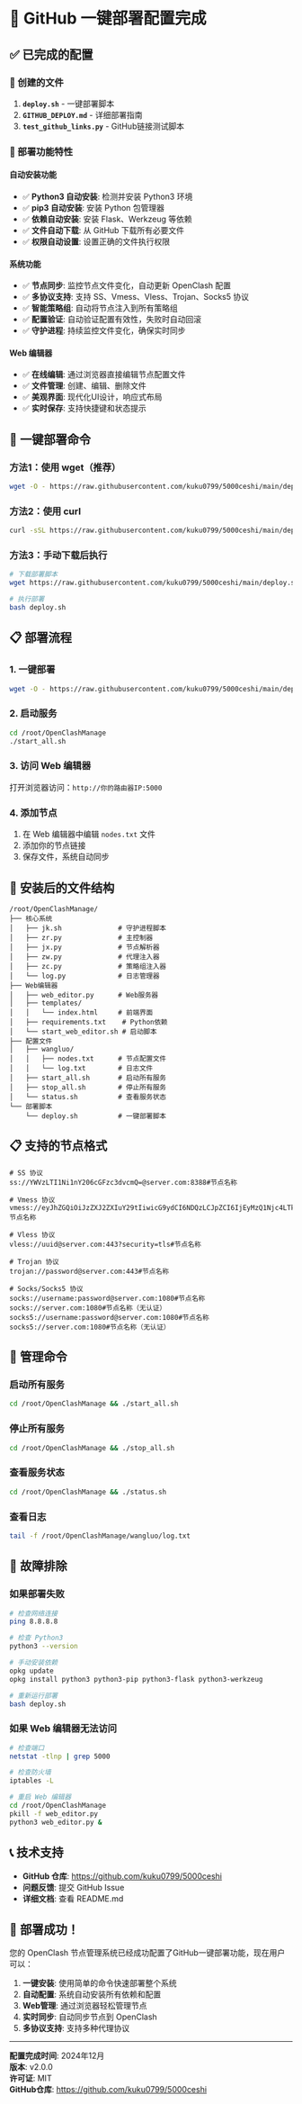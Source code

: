 # 🎉 GitHub 一键部署配置完成

## ✅ 已完成的配置

### 📁 创建的文件
1. **`deploy.sh`** - 一键部署脚本
2. **`GITHUB_DEPLOY.md`** - 详细部署指南
3. **`test_github_links.py`** - GitHub链接测试脚本

### 🔧 部署功能特性

#### 自动安装功能
- ✅ **Python3 自动安装**: 检测并安装 Python3 环境
- ✅ **pip3 自动安装**: 安装 Python 包管理器
- ✅ **依赖自动安装**: 安装 Flask、Werkzeug 等依赖
- ✅ **文件自动下载**: 从 GitHub 下载所有必要文件
- ✅ **权限自动设置**: 设置正确的文件执行权限

#### 系统功能
- ✅ **节点同步**: 监控节点文件变化，自动更新 OpenClash 配置
- ✅ **多协议支持**: 支持 SS、Vmess、Vless、Trojan、Socks5 协议
- ✅ **智能策略组**: 自动将节点注入到所有策略组
- ✅ **配置验证**: 自动验证配置有效性，失败时自动回滚
- ✅ **守护进程**: 持续监控文件变化，确保实时同步

#### Web 编辑器
- ✅ **在线编辑**: 通过浏览器直接编辑节点配置文件
- ✅ **文件管理**: 创建、编辑、删除文件
- ✅ **美观界面**: 现代化UI设计，响应式布局
- ✅ **实时保存**: 支持快捷键和状态提示

## 🚀 一键部署命令

### 方法1：使用 wget（推荐）
```bash
wget -O - https://raw.githubusercontent.com/kuku0799/5000ceshi/main/deploy.sh | bash
```

### 方法2：使用 curl
```bash
curl -sSL https://raw.githubusercontent.com/kuku0799/5000ceshi/main/deploy.sh | bash
```

### 方法3：手动下载后执行
```bash
# 下载部署脚本
wget https://raw.githubusercontent.com/kuku0799/5000ceshi/main/deploy.sh

# 执行部署
bash deploy.sh
```

## 📋 部署流程

### 1. 一键部署
```bash
wget -O - https://raw.githubusercontent.com/kuku0799/5000ceshi/main/deploy.sh | bash
```

### 2. 启动服务
```bash
cd /root/OpenClashManage
./start_all.sh
```

### 3. 访问 Web 编辑器
打开浏览器访问：`http://你的路由器IP:5000`

### 4. 添加节点
1. 在 Web 编辑器中编辑 `nodes.txt` 文件
2. 添加你的节点链接
3. 保存文件，系统自动同步

## 📁 安装后的文件结构

```
/root/OpenClashManage/
├── 核心系统
│   ├── jk.sh              # 守护进程脚本
│   ├── zr.py              # 主控制器
│   ├── jx.py              # 节点解析器
│   ├── zw.py              # 代理注入器
│   ├── zc.py              # 策略组注入器
│   └── log.py             # 日志管理器
├── Web编辑器
│   ├── web_editor.py      # Web服务器
│   ├── templates/
│   │   └── index.html     # 前端界面
│   ├── requirements.txt    # Python依赖
│   └── start_web_editor.sh # 启动脚本
├── 配置文件
│   ├── wangluo/
│   │   ├── nodes.txt      # 节点配置文件
│   │   └── log.txt        # 日志文件
│   ├── start_all.sh       # 启动所有服务
│   ├── stop_all.sh        # 停止所有服务
│   └── status.sh          # 查看服务状态
└── 部署脚本
    └── deploy.sh          # 一键部署脚本
```

## 📋 支持的节点格式

```
# SS 协议
ss://YWVzLTI1Ni1nY206cGFzc3dvcmQ=@server.com:8388#节点名称

# Vmess 协议
vmess://eyJhZGQiOiJzZXJ2ZXIuY29tIiwicG9ydCI6NDQzLCJpZCI6IjEyMzQ1Njc4LTkwYWItMTFlYy1hYzE1LTAwMTYzYzFhYzE1NSIsImFpZCI6MCwidHlwZSI6Im5vbmUiLCJob3N0IjoiIiwicGF0aCI6IiIsInRscyI6InRscyJ9#节点名称

# Vless 协议
vless://uuid@server.com:443?security=tls#节点名称

# Trojan 协议
trojan://password@server.com:443#节点名称

# Socks/Socks5 协议
socks://username:password@server.com:1080#节点名称
socks://server.com:1080#节点名称（无认证）
socks5://username:password@server.com:1080#节点名称
socks5://server.com:1080#节点名称（无认证）
```

## 🔧 管理命令

### 启动所有服务
```bash
cd /root/OpenClashManage && ./start_all.sh
```

### 停止所有服务
```bash
cd /root/OpenClashManage && ./stop_all.sh
```

### 查看服务状态
```bash
cd /root/OpenClashManage && ./status.sh
```

### 查看日志
```bash
tail -f /root/OpenClashManage/wangluo/log.txt
```

## 🐛 故障排除

### 如果部署失败
```bash
# 检查网络连接
ping 8.8.8.8

# 检查 Python3
python3 --version

# 手动安装依赖
opkg update
opkg install python3 python3-pip python3-flask python3-werkzeug

# 重新运行部署
bash deploy.sh
```

### 如果 Web 编辑器无法访问
```bash
# 检查端口
netstat -tlnp | grep 5000

# 检查防火墙
iptables -L

# 重启 Web 编辑器
cd /root/OpenClashManage
pkill -f web_editor.py
python3 web_editor.py &
```

## 📞 技术支持

- **GitHub 仓库**: https://github.com/kuku0799/5000ceshi
- **问题反馈**: 提交 GitHub Issue
- **详细文档**: 查看 README.md

## 🎉 部署成功！

您的 OpenClash 节点管理系统已经成功配置了GitHub一键部署功能，现在用户可以：

1. **一键安装**: 使用简单的命令快速部署整个系统
2. **自动配置**: 系统自动安装所有依赖和配置
3. **Web管理**: 通过浏览器轻松管理节点
4. **实时同步**: 自动同步节点到 OpenClash
5. **多协议支持**: 支持多种代理协议

---

**配置完成时间**: 2024年12月  
**版本**: v2.0.0  
**许可证**: MIT  
**GitHub仓库**: https://github.com/kuku0799/5000ceshi 